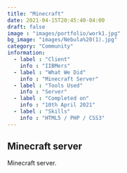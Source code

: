 ```yaml
---
title: "Minecraft"
date: 2021-04-15T20:45:40-04:00
draft: false
image : "images/portfolio/work1.jpg"
bg_image: "images/Nebula%20(1).jpg"
category: "Community"
information:
  - label : "Client"
    info : "IIBMers"
  - label : "What We Did"
    info : "Minecraft Server"
  - label : "Tools Used"
    info : "Server"
  - label : "Completed on"
    info : "10th April 2021"
  - label : "Skills"
    info : "HTML5 / PHP / CSS3"
---
```



## Minecraft server

Minecraft server. 
